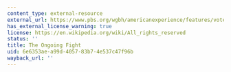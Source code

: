 ```yaml
---
content_type: external-resource
external_url: https://www.pbs.org/wgbh/americanexperience/features/vote-ongoing-fight/
has_external_license_warning: true
license: https://en.wikipedia.org/wiki/All_rights_reserved
status: ''
title: The Ongoing Fight
uid: 6e6353ae-a99d-4057-83b7-4e537c47f96b
wayback_url: ''
---
```

